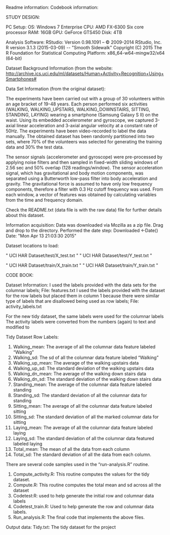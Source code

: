 Readme information:
Codebook information:


STUDY DESIGN:

PC Setup: 
OS:  Windows 7 Enterprise
CPU:  AMD FX-6300 Six core processor
RAM:  16GB
GPU:  GeForce GTS450
Disk:  4TB

Analysis Software:
RStudio:  Version 0.98.1091 – © 2009-2014 RStudio, Inc.
R version 3.1.3 (2015-03-09) -- "Smooth Sidewalk"
Copyright (C) 2015 The R Foundation for Statistical Computing
Platform: x86_64-w64-mingw32/x64 (64-bit)


Dataset Background Information (from the website:  http://archive.ics.uci.edu/ml/datasets/Human+Activity+Recognition+Using+Smartphones#

Data Set Information (from the original dataset):

The experiments have been carried out with a group of 30 volunteers within an age bracket of 19-48 years. Each person performed six activities (WALKING, WALKING_UPSTAIRS, WALKING_DOWNSTAIRS, SITTING, STANDING, LAYING) wearing a smartphone (Samsung Galaxy S II) on the waist. Using its embedded accelerometer and gyroscope, we captured 3-axial linear acceleration and 3-axial angular velocity at a constant rate of 50Hz. The experiments have been video-recorded to label the data manually. The obtained dataset has been randomly partitioned into two sets, where 70% of the volunteers was selected for generating the training data and 30% the test data.

The sensor signals (accelerometer and gyroscope) were pre-processed by applying noise filters and then sampled in fixed-width sliding windows of 2.56 sec and 50% overlap (128 readings/window). The sensor acceleration signal, which has gravitational and body motion components, was separated using a Butterworth low-pass filter into body acceleration and gravity. The gravitational force is assumed to have only low frequency components, therefore a filter with 0.3 Hz cutoff frequency was used. From each window, a vector of features was obtained by calculating variables from the time and frequency domain.

Check the README.txt (data file is with the raw data) file for further details about this dataset.

Information acquisition:
Data was downloaded via Mozilla as a zip file.  Drag and drop to the directory.
Performed the date step:  Downloaded <-Date()
	Date:  "Mon Apr 13 21:03:30 2015"




Dataset locations to load: 

" UCI HAR Dataset/test/X_test.txt "
" UCI HAR Dataset/test/Y_test.txt "

" UCI HAR Dataset/train/X_train.txt "
" UCI HAR Dataset/train/Y_train.txt "


CODE BOOK:

Dataset Information:
I used the labels provided with the data sets for the columnar labels;
File:  features.txt 
I used the labels provided with the dataset for the row labels but placed them in column 1 because there were similar type of labels that are disallowed being used as row labels;
	File: activity_labels.txt

For the new tidy dataset, the same labels were used for the columnar labels
The activity labels were converted from the numbers (again) to text and modified to 

Tidy Dataset Row Labels:
1.	Walking_mean:  The average of all the columnar data feature labeled “Walking”
2.	Walking_sd:  The sd of all the columnar data feature labeled “Walking”
3.	Walking_up_mean:  The average of the walking upstairs data
4.	Walking_up_sd:  The standard deviation of the walking upstairs data
5.	Walking_dn_mean:  The average of the walking down stairs data
6.	Walking_dn_sd:  The standard deviation of the walking down stairs data
7.	Standing_mean:  The average of the columnar data feature labeled standing
8.	Standing_sd:  The standard deviation of all the columnar data for standing
9.	Sitting_mean:  The average of all the columnar data feature labeled sitting
10.	Sitting_sd:  The standard deviation of all the marked columnar data for sitting
11.	Laying_mean:  The average of all the columnar data feature labeled laying
12.	Laying_sd:  The standard deviation of all the columnar data featured labeled laying
13.	Total_mean:  The mean of all the data from each column
14.	Total_sd:  The standard deviation of all the data from each column.


There are several code samples used in the “run-analysis.R” routine.
1.	Compute_activity.R:  This routine computes the values for the tidy dataset.
2.	Compute.R:  This routine computes the total mean and sd across all the dataset
3.	Codetest:R:  used to help generate the initial row and columnar data labels
4.	Codetest_train.R:  Used to help generate the row and columnar data labels.
5.	Run_analysis.R: The final code that implements the above files.


Output data:
Tidy.txt:  The tidy dataset for the project
  
